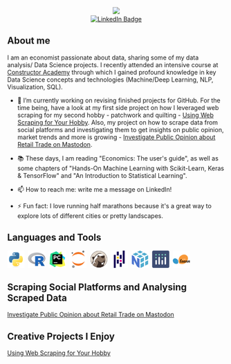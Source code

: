 <div id="header" align="center">
  <img src="https://i.giphy.com/media/v1.Y2lkPTc5MGI3NjExeThzNG80aGIydWNjcDBiM3Fxb2xxZWlucTF0YjlzaWo0OXJ3NDJidCZlcD12MV9pbnRlcm5hbF9naWZfYnlfaWQmY3Q9cw/Qo2dupDib32rkTY4hX/giphy.gif" width="500"/>

  <div id="badges">
  <a href="https://www.linkedin.com/in/stefaniewedel/">
    <img src="https://img.shields.io/badge/LinkedIn-blue?style=for-the-badge&logo=linkedin&logoColor=white" alt="LinkedIn Badge"/>
  </a>
  </div>
</div>

## About me

I am an economist passionate about data, sharing some of my data analysis/ Data Science projects. 
I recently attended an intensive course at <a href='https://academy.constructor.org/de'>Constructor Academy<a> through which I gained profound knowledge in key Data Science concepts and technologies (Machine/Deep Learning, NLP, Visualization, SQL).


- 🔭  I’m currently working on revising finished projects for GitHub. For the time being, have a look at my first side project on how I leveraged web scraping for my second hobby - patchwork and quilting - 
<a href='https://github.com/StefWed/quilted_web_scraper'>Using Web Scraping for Your Hobby<a>. Also, my project on how to scrape data from social platforms and investigating them to get insights on public opinion, market trends and more is growing - <a href='https://github.com/StefWed/investigate-public-opinion-on-retail'>Investigate Public Opinion about Retail Trade on Mastodon<a>.

- 📚  These days, I am reading "Economics: The user's guide", as well as some chapters of "Hands-On Machine Learning with Scikit-Learn, Keras & TensorFlow" and "An Introduction to Statistical Learning".

- 📫  How to reach me: write me a message on LinkedIn!

- ⚡  Fun fact: I love running half marathons because it's a great way to explore lots of different cities or pretty landscapes.


## Languages and Tools
<div>
  <img src="https://github.com/devicons/devicon/blob/master/icons/python/python-original.svg" title="Python" alt="Python" width="40" height="40"/>&nbsp;
  <img src="https://github.com/devicons/devicon/blob/master/icons/r/r-original.svg" title="R" alt="R" width="40" height="40"/>&nbsp;
  <img src="https://github.com/devicons/devicon/blob/master/icons/pycharm/pycharm-original.svg" title="PyCharm" alt="PyCharm" width="40" height="40"/>&nbsp;
  <img src="https://github.com/devicons/devicon/blob/master/icons/jupyter/jupyter-original.svg" title="Jupyter" alt="Jupyter" width="40" height="40"/>&nbsp;
  <img src="https://github.com/devicons/devicon/blob/master/icons/dbeaver/dbeaver-original.svg" title="DBeaver" alt="DBeaver" width="40" height="40"/>&nbsp;
  <img src="https://github.com/devicons/devicon/blob/master/icons/pandas/pandas-original.svg" title="Pandas" alt="Pandas" width="40" height="40"/>&nbsp;
  <img src="https://github.com/devicons/devicon/blob/master/icons/numpy/numpy-original.svg" title="Numpy" alt="Numpy" width="40" height="40"/>&nbsp;
  <img src="https://github.com/devicons/devicon/blob/master/icons/plotly/plotly-original.svg" title="Plotly" alt="Plotly" width="40" height="40"/>&nbsp;
  <img src="https://github.com/devicons/devicon/blob/master/icons/scikitlearn/scikitlearn-original.svg" title="scikit-learn" alt="scikit-learn" width="40" height="40"/>&nbsp;
</div>

## Scraping Social Platforms and Analysing Scraped Data

<a href='https://github.com/StefWed/investigate-public-opinion-on-retail'>Investigate Public Opinion about Retail Trade on Mastodon<a>

## Creative Projects I Enjoy

<a href='https://github.com/StefWed/quilted_web_scraper'>Using Web Scraping for Your Hobby<a> 
